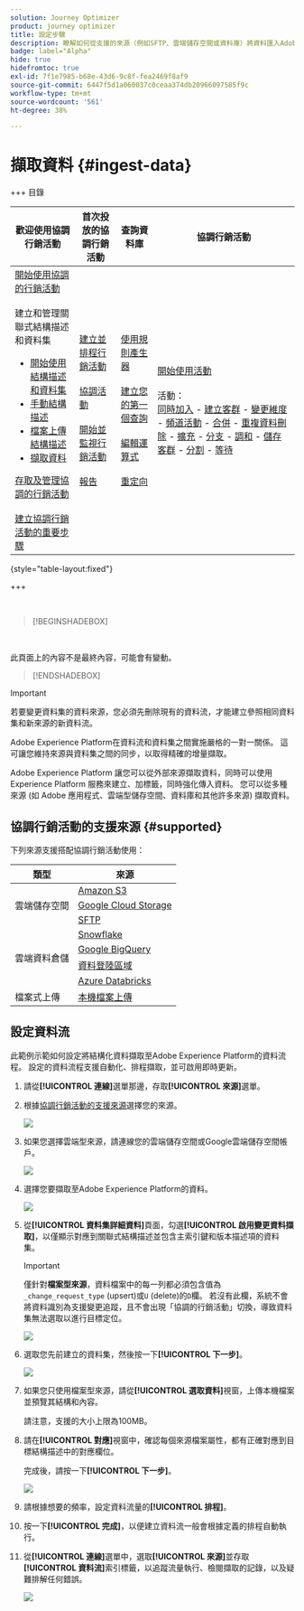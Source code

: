 ```yaml
---
solution: Journey Optimizer
product: journey optimizer
title: 設定步驟
description: 瞭解如何從支援的來源（例如SFTP、雲端儲存空間或資料庫）將資料匯入Adobe Experience Platform。
badge: label="Alpha"
hide: true
hidefromtoc: true
exl-id: 7f1e7985-b68e-43d6-9c8f-fea2469f8af9
source-git-commit: 6447f5d1a060037c0ceaa374db20966097585f9c
workflow-type: tm+mt
source-wordcount: '561'
ht-degree: 38%

---
```


# 擷取資料 {#ingest-data}

+++ 目錄

| 歡迎使用協調行銷活動 | 首次投放的協調行銷活動 | 查詢資料庫 | 協調行銷活動 |
|---|---|---|---|
| [開始使用協調的行銷活動](gs-orchestrated-campaigns.md)<br/><br/>建立和管理關聯式結構描述和資料集</br> <ul><li>[開始使用結構描述和資料集](gs-schemas.md)</li><li>[手動結構描述](manual-schema.md)</li><li>[檔案上傳結構描述](file-upload-schema.md)</li><li>[擷取資料](ingest-data.md)</li></ul>[存取及管理協調的行銷活動](access-manage-orchestrated-campaigns.md)<br/><br/>[建立協調行銷活動的重要步驟](gs-campaign-creation.md) | [建立並排程行銷活動](create-orchestrated-campaign.md)<br/><br/>[協調活動](orchestrate-activities.md)<br/><br/>[開始並監視行銷活動](start-monitor-campaigns.md)<br/><br/>[報告](reporting-campaigns.md) | [使用規則產生器](orchestrated-rule-builder.md)<br/><br/>[建立您的第一個查詢](build-query.md)<br/><br/>[編輯運算式](edit-expressions.md)<br/><br/>[重定向](retarget.md) | [開始使用活動](activities/about-activities.md)<br/><br/>活動：<br/>[同時加入](activities/and-join.md) - [建立客群](activities/build-audience.md) - [變更維度](activities/change-dimension.md) - [頻道活動](activities/channels.md) - [合併](activities/combine.md) - [重複資料刪除](activities/deduplication.md) - [擴充](activities/enrichment.md) - [分支](activities/fork.md) - [調和](activities/reconciliation.md) - [儲存客群](activities/save-audience.md) - [分割](activities/split.md) - [等待](activities/wait.md) |

{style="table-layout:fixed"}

+++

</br>

>[!BEGINSHADEBOX]

</br>

此頁面上的內容不是最終內容，可能會有變動。

>[!ENDSHADEBOX]

>[!IMPORTANT]
>
>若要變更資料集的資料來源，您必須先刪除現有的資料流，才能建立參照相同資料集和新來源的新資料流。
>
>Adobe Experience Platform在資料流和資料集之間實施嚴格的一對一關係。 這可讓您維持來源與資料集之間的同步，以取得精確的增量擷取。

Adobe Experience Platform 讓您可以從外部來源擷取資料，同時可以使用 Experience Platform 服務來建立、加標籤，同時強化傳入資料。 您可以從多種來源 (如 Adobe 應用程式、雲端型儲存空間、資料庫和其他許多來源) 擷取資料。 

## 協調行銷活動的支援來源 {#supported}

下列來源支援搭配協調行銷活動使用：

<table>
  <thead>
    <tr>
      <th>類型</th>
      <th>來源</th>
    </tr>
  </thead>
  <tbody>
    <tr>
      <td rowspan="3">雲端儲存空間</td>
      <td><a href="https://experienceleague.adobe.com/en/docs/experience-platform/sources/ui-tutorials/create/cloud-storage/s3">Amazon S3</a></td>
    </tr>
    <tr>
      <td><a href="https://experienceleague.adobe.com/en/docs/experience-platform/sources/ui-tutorials/create/cloud-storage/google-cloud-storage">Google Cloud Storage</a></td>
    </tr>
    <tr>
      <td><a href="https://experienceleague.adobe.com/en/docs/experience-platform/sources/ui-tutorials/create/cloud-storage/sftp">SFTP</a></td>
    </tr>
      <td rowspan="4">雲端資料倉儲</td>
      <td><a href="https://experienceleague.adobe.com/en/docs/experience-platform/sources/ui-tutorials/create/databases/snowflake">Snowflake</a></td>
    </tr>
    <tr>
      <td><a href="https://experienceleague.adobe.com/en/docs/experience-platform/sources/ui-tutorials/create/databases/bigquery">Google BigQuery</a></td>
    </tr>
    <tr>
      <td><a href="https://experienceleague.adobe.com/en/docs/experience-platform/sources/ui-tutorials/create/cloud-storage/data-landing-zone">資料登陸區域<a></td>
    </tr>
    <tr>
      <td><a href="https://experienceleague.adobe.com/en/docs/experience-platform/sources/ui-tutorials/create/databases/databricks">Azure Databricks</a></td>
    </tr>
    <tr>
      <td rowspan="3">檔案式上傳</td>
      <td><a href="https://experienceleague.adobe.com/en/docs/experience-platform/sources/ui-tutorials/create/local-system/local-file-upload">本機檔案上傳<a></td>
    </tr>

</tbody>
</table>

## 設定資料流

此範例示範如何設定將結構化資料擷取至Adobe Experience Platform的資料流程。 設定的資料流程支援自動化、排程擷取，並可啟用即時更新。

1. 請從&#x200B;**[!UICONTROL 連線]**&#x200B;選單那邊，存取&#x200B;**[!UICONTROL 來源]**&#x200B;選單。

1. 根據[協調行銷活動的支援來源](#supported)選擇您的來源。

   ![](assets/admin_sources_1.png)

1. 如果您選擇雲端型來源，請連線您的雲端儲存空間或Google雲端儲存空間帳戶。

   ![](assets/admin_sources_2.png)

1. 選擇您要擷取至Adobe Experience Platform的資料。

   ![](assets/S3_config_1.png)

1. 從&#x200B;**[!UICONTROL 資料集詳細資料]**&#x200B;頁面，勾選&#x200B;**[!UICONTROL 啟用變更資料擷取]**，以僅顯示對應到關聯式結構描述並包含主索引鍵和版本描述項的資料集。

   >[!IMPORTANT]
   >
   > 僅針對&#x200B;**檔案型來源**，資料檔案中的每一列都必須包含值為`_change_request_type` (upsert)或`U` (delete)的`D`欄。 若沒有此欄，系統不會將資料識別為支援變更追蹤，且不會出現「協調的行銷活動」切換，導致資料集無法選取以進行目標定位。

   ![](assets/S3_config_6.png)

1. 選取您先前建立的資料集，然後按一下&#x200B;**[!UICONTROL 下一步]**。

   ![](assets/S3_config_3.png)

1. 如果您只使用檔案型來源，請從&#x200B;**[!UICONTROL 選取資料]**&#x200B;視窗，上傳本機檔案並預覽其結構和內容。

   請注意，支援的大小上限為100MB。

1. 請在&#x200B;**[!UICONTROL 對應]**&#x200B;視窗中，確認每個來源檔案屬性，都有正確對應到目標結構描述中的對應欄位。

   完成後，請按一下&#x200B;**[!UICONTROL 下一步]**。

   ![](assets/S3_config_4.png)

1. 請根據想要的頻率，設定資料流量的&#x200B;**[!UICONTROL 排程]**。

1. 按一下&#x200B;**[!UICONTROL 完成]**，以便建立資料流一般會根據定義的排程自動執行。

1. 從&#x200B;**[!UICONTROL 連線]**&#x200B;選單中，選取&#x200B;**[!UICONTROL 來源]**&#x200B;並存取&#x200B;**[!UICONTROL 資料流]**&#x200B;索引標籤，以追蹤流量執行、檢閱擷取的記錄，以及疑難排解任何錯誤。

   ![](assets/S3_config_5.png)

